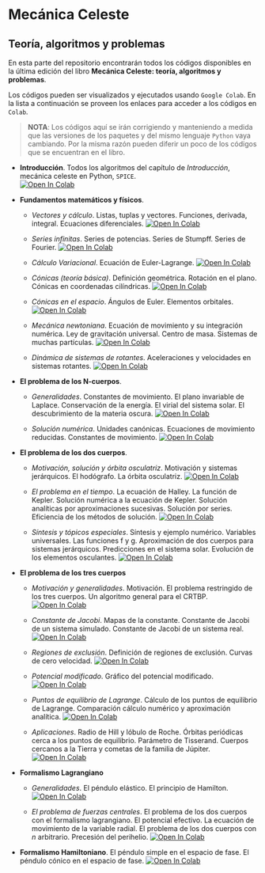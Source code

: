 # Mecánica Celeste
## Teoría, algoritmos y problemas

En esta parte del repositorio encontrarán todos los códigos disponibles en la última edición del libro **Mecánica Celeste: teoría, algoritmos y problemas**. 

Los códigos pueden ser visualizados y ejecutados usando `Google Colab`. En la lista a continuación se proveen los enlaces para acceder a los códigos en `Colab`. 

> **NOTA**: Los códigos aquí se irán corrigiendo y manteniendo a medida que las versiones de los paquetes y del mismo lenguaje `Python` vaya cambiando. Por la misma razón pueden diferir un poco de los códigos que se encuentran en el libro.

- **Introducción**. Todos los algoritmos del capítulo de *Introducción*, mecánica celeste en Python, `SPICE`.  
  <a target="_blank" href="https://colab.research.google.com/github/seap-udea/pymcel/blob/main/ejemplos/cuadernos-libro/mcel_zuluaga-01-introduccion.ipynb"><img src="https://colab.research.google.com/assets/colab-badge.svg" alt="Open In Colab"/></a> 

- **Fundamentos matemáticos y físicos**. 

  - *Vectores y cálculo*. Listas, tuplas y vectores. Funciones, derivada, integral. Ecuaciones diferenciales. 
    <a target="_blank" href="https://colab.research.google.com/github/seap-udea/pymcel/blob/main/ejemplos/cuadernos-libro/mcel_zuluaga-02-vectores_calculo.ipynb"><img src="https://colab.research.google.com/assets/colab-badge.svg" alt="Open In Colab"/></a>

  - *Series infinitas*. Series de potencias. Series de Stumpff. Series de Fourier.
    <a target="_blank" href="https://colab.research.google.com/github/seap-udea/pymcel/blob/main/ejemplos/cuadernos-libro/mcel_zuluaga-03-series_infinitas.ipynb"><img src="https://colab.research.google.com/assets/colab-badge.svg" alt="Open In Colab"/></a>

  - *Cálculo Variacional*. Ecuación de Euler-Lagrange.
    <a target="_blank" href="https://colab.research.google.com/github/seap-udea/pymcel/blob/main/ejemplos/cuadernos-libro/mcel_zuluaga-04-calculo_variacional.ipynb"><img src="https://colab.research.google.com/assets/colab-badge.svg" alt="Open In Colab"/></a>

  - *Cónicas (teoría básica)*. Definición geométrica. Rotación en el plano. Cónicas en coordenadas cilíndricas.
    <a target="_blank" href="https://colab.research.google.com/github/seap-udea/pymcel/blob/main/ejemplos/cuadernos-libro/mcel_zuluaga-05-conicas_basico.ipynb"><img src="https://colab.research.google.com/assets/colab-badge.svg" alt="Open In Colab"/></a>

  - *Cónicas en el espacio*. Ángulos de Euler. Elementos orbitales.
    <a target="_blank" href="https://colab.research.google.com/github/seap-udea/pymcel/blob/main/ejemplos/cuadernos-libro/mcel_zuluaga-06-conicas_espacio.ipynb"><img src="https://colab.research.google.com/assets/colab-badge.svg" alt="Open In Colab"/></a>

  - *Mecánica newtoniana*. Ecuación de movimiento y su integración numérica. Ley de gravitación universal. Centro de masa. Sistemas de muchas partículas.
    <a target="_blank" href="https://colab.research.google.com/github/seap-udea/pymcel/blob/main/ejemplos/cuadernos-libro/mcel_zuluaga-07-mecanica_newtoniana.ipynb"><img src="https://colab.research.google.com/assets/colab-badge.svg" alt="Open In Colab"/></a>

  - *Dinámica de sistemas de rotantes*. Aceleraciones y velocidades en sistemas rotantes. 
    <a target="_blank" href="https://colab.research.google.com/github/seap-udea/pymcel/blob/main/ejemplos/cuadernos-libro/mcel_zuluaga-08-dinamica_sistemas_rotantes.ipynb"><img src="https://colab.research.google.com/assets/colab-badge.svg" alt="Open In Colab"/></a>

- **El problema de los N-cuerpos**.

  - *Generalidades*. Constantes de movimiento. El plano invariable de Laplace. Conservación de la energía. El virial del sistema solar. El descubrimiento de la materia oscura.
    <a target="_blank" href="https://colab.research.google.com/github/seap-udea/pymcel/blob/main/ejemplos/cuadernos-libro/mcel_zuluaga-09-ncuerpos_general.ipynb"><img src="https://colab.research.google.com/assets/colab-badge.svg" alt="Open In Colab"/></a>

  - *Solución numérica*. Unidades canónicas. Ecuaciones de movimiento reducidas. Constantes de movimiento. 
    <a target="_blank" href="https://colab.research.google.com/github/seap-udea/pymcel/blob/main/ejemplos/cuadernos-libro/mcel_zuluaga-10-ncuerpos_solucion_numerica.ipynb"><img src="https://colab.research.google.com/assets/colab-badge.svg" alt="Open In Colab"/></a>

- **El problema de los dos cuerpos**.

  - *Motivación, solución y órbita osculatriz*. Motivación y sistemas jerárquicos. El hodógrafo. La órbita osculatriz.
    <a target="_blank" href="https://colab.research.google.com/github/seap-udea/pymcel/blob/main/ejemplos/cuadernos-libro/mcel_zuluaga-11-doscuerpos_motivacion_a_orbita_osculatriz.ipynb"><img src="https://colab.research.google.com/assets/colab-badge.svg" alt="Open In Colab"/></a>

  - *El problema en el tiempo*. La ecuación de Halley. La función de Kepler. Solución numérica a la ecuación de Kepler. Solución analíticas por aproximaciones sucesivas. Solución por series. Eficiencia de los métodos de solución. 
    <a target="_blank" href="https://colab.research.google.com/github/seap-udea/pymcel/blob/main/ejemplos/cuadernos-libro/mcel_zuluaga-12-doscuerpos_ecuacion_kepler.ipynb"><img src="https://colab.research.google.com/assets/colab-badge.svg" alt="Open In Colab"/></a>

  - *Síntesis y tópicos especiales*. Síntesis y ejemplo numérico. Variables universales. Las funciones f y g. Aproximación de dos cuerpos para sistemas jerárquicos. Predicciones en el sistema solar. Evolución de los elementos osculantes.
    <a target="_blank" href="https://colab.research.google.com/github/seap-udea/pymcel/blob/main/ejemplos/cuadernos-libro/mcel_zuluaga-13-doscuerpos_sintesis_y_especiales.ipynb"><img src="https://colab.research.google.com/assets/colab-badge.svg" alt="Open In Colab"/></a>

- **El problema de los tres cuerpos**

  - *Motivación y generalidades*. Motivación. El problema restringido de los tres cuerpos. Un algoritmo general para el CRTBP. 
    <a target="_blank" href="https://colab.research.google.com/github/seap-udea/pymcel/blob/main/ejemplos/cuadernos-libro/mcel_zuluaga-14-trescuepos-basico.ipynb"><img src="https://colab.research.google.com/assets/colab-badge.svg" alt="Open In Colab"/></a>

  - *Constante de Jacobi*. Mapas de la constante. Constante de Jacobi de un sistema simulado. Constante de Jacobi de un sistema real. 
    <a target="_blank" href="https://colab.research.google.com/github/seap-udea/pymcel/blob/main/ejemplos/cuadernos-libro/mcel_zuluaga-15-trescuerpos_constante_jacobi.ipynb"><img src="https://colab.research.google.com/assets/colab-badge.svg" alt="Open In Colab"/></a>

  - *Regiones de exclusión*. Definición de regiones de exclusión. Curvas de cero velocidad.
    <a target="_blank" href="https://colab.research.google.com/github/seap-udea/pymcel/blob/main/ejemplos/cuadernos-libro/mcel_zuluaga-16-trescuerpos_regiones_exclusion.ipynb"><img src="https://colab.research.google.com/assets/colab-badge.svg" alt="Open In Colab"/></a>

  - *Potencial modificado*. Gráfico del potencial modificado. 
    <a target="_blank" href="https://colab.research.google.com/github/seap-udea/pymcel/blob/main/ejemplos/cuadernos-libro/mcel_zuluaga-17-trescuerpos_potencial_modificado.ipynb"><img src="https://colab.research.google.com/assets/colab-badge.svg" alt="Open In Colab"/></a>

  - *Puntos de equilibrio de Lagrange*. Cálculo de los puntos de equilibrio de Lagrange. Comparación cálculo numérico y aproximación analítica.
    <a target="_blank" href="https://colab.research.google.com/github/seap-udea/pymcel/blob/main/ejemplos/cuadernos-libro/mcel_zuluaga-18-trescuerpos_puntos_equilibiro.ipynb"><img src="https://colab.research.google.com/assets/colab-badge.svg" alt="Open In Colab"/></a>

  - *Aplicaciones*. Radio de Hill y lóbulo de Roche. Órbitas periódicas cerca a los puntos de equilibrio. Parámetro de Tisserand. Cuerpos cercanos a la Tierra y cometas de la familia de Júpiter.
    <a target="_blank" href="https://colab.research.google.com/github/seap-udea/pymcel/blob/main/ejemplos/cuadernos-libro/mcel_zuluaga-19-trescuerpos_aplicaciones.ipynb"><img src="https://colab.research.google.com/assets/colab-badge.svg" alt="Open In Colab"/></a>

- **Formalismo Lagrangiano**
  
  - *Generalidades*. El péndulo elástico. El principio de Hamilton. 
    <a target="_blank" href="https://colab.research.google.com/github/seap-udea/pymcel/blob/main/ejemplos/cuadernos-libro/mcel_zuluaga-20-lagrangiano_generalidades.ipynb"><img src="https://colab.research.google.com/assets/colab-badge.svg" alt="Open In Colab"/></a>

  - *El problema de fuerzas centrales*. El problema de los dos cuerpos con el formalismo lagrangiano. El potencial efectivo. La ecuación de movimiento de la variable radial. El problema de los dos cuerpos con $n$ arbitrario. Precesión del perihelio.
    <a target="_blank" href="https://colab.research.google.com/github/seap-udea/pymcel/blob/main/ejemplos/cuadernos-libro/mcel_zuluaga-21-lagrangiano_fuerzas_centrales.ipynb"><img src="https://colab.research.google.com/assets/colab-badge.svg" alt="Open In Colab"/></a>
  
- **Formalismo Hamiltoniano**. El péndulo simple en el espacio de fase. El péndulo cónico en el espacio de fase.
  <a target="_blank" href="https://colab.research.google.com/github/seap-udea/pymcel/blob/main/ejemplos/cuadernos-libro/mcel_zuluaga-22-hamiltoniano.ipynb"><img src="https://colab.research.google.com/assets/colab-badge.svg" alt="Open In Colab"/></a>